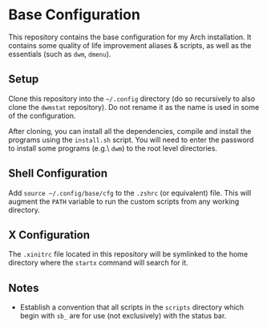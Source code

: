 # Base Configuration

This repository contains the base configuration for my Arch installation.
It contains some quality of life improvement aliases & scripts, as well as the
essentials (such as `dwm`, `dmenu`).

## Setup

Clone this repository into the `~/.config` directory (do so recursively to also
clone the `dwmstat` repository).
Do not rename it as the name is used in some of the configuration.

After cloning, you can install all the dependencies, compile and install the
programs using the `install.sh` script.
You will need to enter the password to install some programs (e.g.\ `dwm`) to
the root level directories.

## Shell Configuration

Add `source ~/.config/base/cfg` to the `.zshrc` (or equivalent) file.
This will augment the `PATH` variable to run the custom scripts from any
working directory.

## X Configuration

The `.xinitrc` file located in this repository will be symlinked to the home
directory where the `startx` command will search for it.

## Notes

* Establish a convention that all scripts in the `scripts` directory which
  begin with `sb_` are for use (not exclusively) with the status bar.
